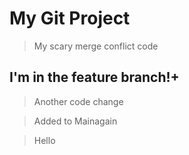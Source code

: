 # My Git Project

> My scary merge conflict code

## I'm in the feature branch!+

>Another code change

>Added to Mainagain

>Hello
